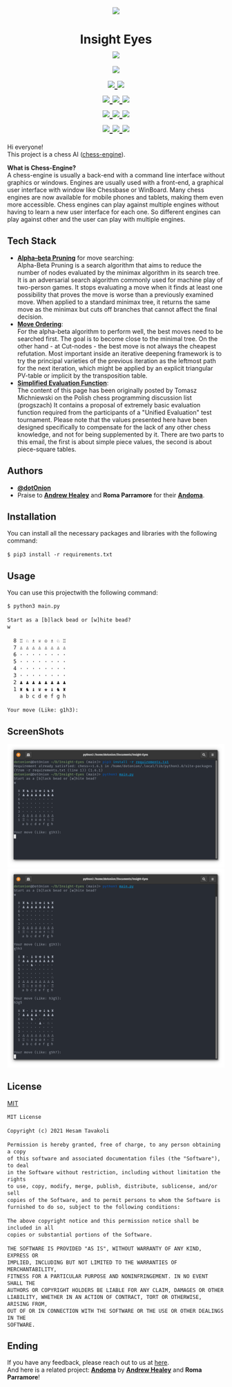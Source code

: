 <h1 align=center>
    <img src="https://media.giphy.com/media/QVQ02uuoQIpKo/giphy.gif" />
    <br />
    <br />
    Insight Eyes
    <br />
    <a href="https://github.com/d0t0n10n/insight-eyes">
        <img src="https://badges.frapsoft.com/os/v3/open-source.svg?v=103" />
    </a>
    <br />
    <a href="https://github.com/d0t0n10n/insight-eyes/commits/main">
        <img src="https://img.shields.io/github/last-commit/d0t0n10n/insight-eyes.svg" />
    </a>
    <br />
    <a href="https://github.com/Naereen?tab=followers">
        <img src="https://img.shields.io/github/followers/d0t0n10n.svg?style=social&label=Follow&maxAge=2592000" />
    </a>
    <a href="https://github.com/d0t0n10n/insight-eyes/blob/master/License">
        <img src="https://img.shields.io/github/license/d0t0n10n/insight-eyes.svg" />
    </a>
    <br />
    <a href="https://GitHub.com/d0t0n10n/insight-eyes/watchers/">
        <img src="https://img.shields.io/github/watchers/d0t0n10n/insight-eyes.svg?style=social&label=Watch&maxAge=2592000" />
    </a>
    <a href="https://GitHub.com/d0t0n10n/insight-eyes/stargazers/">
        <img src="https://img.shields.io/github/stars/d0t0n10n/insight-eyes.svg?style=social&label=Star&maxAge=2592000" />
    </a>
    <a href="https://GitHub.com/d0t0n10n/insight-eyes/network/">
        <img src="https://img.shields.io/github/forks/d0t0n10n/insight-eyes.svg?style=social&label=Fork&maxAge=2592000" />
    </a>
    <br />
    <a href="https://github.com/d0t0n10n/insight-eyes">
        <img src="https://img.shields.io/github/repo-size/d0t0n10n/insight-eyes" />
    </a>
    <a href="https://github.com/d0t0n10n/insight-eyes">
        <img src="https://tokei.rs/b1/github/d0t0n10n/insight-eyes?category=files" />
    </a>
    <a href="https://github.com/d0t0n10n/insight-eyes">
        <img src="https://tokei.rs/b1/github/d0t0n10n/insight-eyes?category=lines" />
    </a>
    <br />
    <a href="https://python.org">
        <img src="https://img.shields.io/badge/Python-3776AB?style=flat&logo=python&logoColor=white" />
    </a>
    <a href="https://open.vscode.dev/d0t0n10n/insight-eyes">
        <img src="https://open.vscode.dev/badges/open-in-vscode.svg" />
    </a>
    <a href="https://repl.it/github/d0t0n10n/insight-eyes">
        <img src="https://repl.it/badge/github/d0t0n10n/insight-eyes" />
    </a>
</h1>

Hi everyone!
<br />
This project is a chess AI ([chess-engine](https://en.wikipedia.org/wiki/Chess_engine)).

**What is Chess-Engine?**
<br />
A chess-engine is usually a back-end with a command line interface without graphics or windows. Engines are usually used with a front-end, a graphical user interface with window like Chessbase or WinBoard. Many chess engines are now available for mobile phones and tablets, making them even more accessible. Chess engines can play against multiple engines without having to learn a new user interface for each one. So different engines can play against other and the user can play with multiple engines.

## Tech Stack

- [**Alpha–beta Pruning**](https://en.wikipedia.org/wiki/Alpha%E2%80%93beta_pruning) for move searching: <br />
  Alpha-Beta Pruning is a search algorithm that aims to reduce the number of nodes evaluated by the minimax algorithm in its search tree. It is an adversarial search algorithm commonly used for machine play of two-person games. It stops evaluating a move when it finds at least one possibility that proves the move is worse than a previously examined move. When applied to a standard minimax tree, it returns the same move as the minimax but cuts off branches that cannot affect the final decision.
- [**Move Ordering**](https://www.chessprogramming.org/Move_Ordering): <br />
  For the alpha-beta algorithm to perform well, the best moves need to be searched first. The goal is to become close to the minimal tree. On the other hand - at Cut-nodes - the best move is not always the cheapest refutation. Most important inside an iterative deepening framework is to try the principal varieties of the previous iteration as the leftmost path for the next iteration, which might be applied by an explicit triangular PV-table or implicit by the transposition table.
- [**Simplified Evaluation Function**](https://www.chessprogramming.org/Simplified_Evaluation_Function): <br />
  The content of this page has been originally posted by Tomasz Michniewski on the Polish chess programming discussion list (progszach) It contains a proposal of extremely basic evaluation function required from the participants of a "Unified Evaluation" test tournament. Please note that the values presented here have been designed specifically to compensate for the lack of any other chess knowledge, and not for being supplemented by it. There are two parts to this email, the first is about simple piece values, the second is about piece-square tables.

## Authors

- [**@dotOnion**](https://d0t0n10n.github.io/)
- Praise to [**Andrew Healey**](https://github.com/healeycodes) and **Roma Parramore** for their [**Andoma**](https://github.com/healeycodes/andoma).

## Installation

You can install all the necessary packages and libraries with the following command:

`$ pip3 install -r requirements.txt`

## Usage

You can use this projectwith the following command:

```
$ python3 main.py

Start as a [b]lack bead or [w]hite bead?
w

  8 ♖ ♘ ♗ ♕ ♔ ♗ ♘ ♖
  7 ♙ ♙ ♙ ♙ ♙ ♙ ♙ ♙
  6 · · · · · · · ·
  5 · · · · · · · ·
  4 · · · · · · · ·
  3 · · · · · · · ·
  2 ♟ ♟ ♟ ♟ ♟ ♟ ♟ ♟
  1 ♜ ♞ ♝ ♛ ♚ ♝ ♞ ♜
    a b c d e f g h

Your move (Like: g1h3):
```

## ScreenShots

![Image 1](./screenshots/1.png) <br />
![Image 2](./screenshots/2.png)

## License

[MIT](https://github.com/d0t0n10n/insight-eyes/blob/main/license)

```
MIT License

Copyright (c) 2021 Hesam Tavakoli

Permission is hereby granted, free of charge, to any person obtaining a copy
of this software and associated documentation files (the "Software"), to deal
in the Software without restriction, including without limitation the rights
to use, copy, modify, merge, publish, distribute, sublicense, and/or sell
copies of the Software, and to permit persons to whom the Software is
furnished to do so, subject to the following conditions:

The above copyright notice and this permission notice shall be included in all
copies or substantial portions of the Software.

THE SOFTWARE IS PROVIDED "AS IS", WITHOUT WARRANTY OF ANY KIND, EXPRESS OR
IMPLIED, INCLUDING BUT NOT LIMITED TO THE WARRANTIES OF MERCHANTABILITY,
FITNESS FOR A PARTICULAR PURPOSE AND NONINFRINGEMENT. IN NO EVENT SHALL THE
AUTHORS OR COPYRIGHT HOLDERS BE LIABLE FOR ANY CLAIM, DAMAGES OR OTHER
LIABILITY, WHETHER IN AN ACTION OF CONTRACT, TORT OR OTHERWISE, ARISING FROM,
OUT OF OR IN CONNECTION WITH THE SOFTWARE OR THE USE OR OTHER DEALINGS IN THE
SOFTWARE.
```

## Ending

If you have any feedback, please reach out to us at [here](mailto:d0t0n10n@pm.me). <br />
And here is a related project: [**Andoma**](https://github.com/healeycodes/andoma) by [**Andrew Healey**](https://github.com/healeycodes) and **Roma Parramore**!
